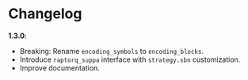 # Changelog

**1.3.0**:

 - Breaking: Rename `encoding_symbols` to `encoding_blocks`.
 - Introduce `raptorq_suppa` interface with `strategy.sbn` customization.
 - Improve documentation.
